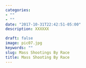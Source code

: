 ```yaml
---
categories:
- ""
- ""
date: "2017-10-31T22:42:51-05:00"
description: XXXXXX

draft: false
image: pic07.jpg
keywords: ""
slug: Mass Shootings By Race
title: Mass Shooting By Race
---
```

